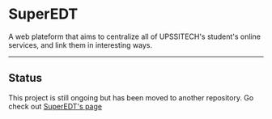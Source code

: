 # SuperEDT

A web plateform that aims to centralize all of UPSSITECH's student's online services, and link them in interesting ways.

---
## Status

This project is still ongoing but has been moved to another repository. Go check out [SuperEDT's page](https://github.com/UPSSI-DEV)

